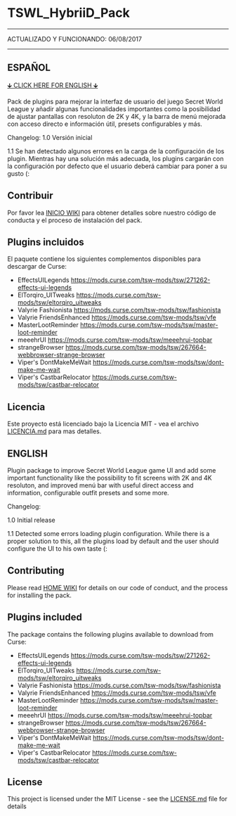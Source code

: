 # TSWL_HybriiD_Pack
___
ACTUALIZADO Y FUNCIONANDO: 06/08/2017                                         
___

## ESPAÑOL
[🡳 CLICK HERE FOR ENGLISH 🡳](https://github.com/HybriiDuo/TSWL_HybriiD_Pack/blob/master/README.md#english) 

Pack de plugins para mejorar la interfaz de usuario del juego Secret World League y añadir algunas funcionalidades importantes como la posibilidad de ajustar pantallas con resoluton de 2K y 4K, y la barra de menú mejorada con acceso directo e información útil, presets configurables y más.

Changelog:
1.0 Versión inicial

1.1 Se han detectado algunos errores en la carga de la configuración de los plugin. Mientras hay una solución más adecuada, los plugins cargarán con la configuración por defecto que el usuario deberá cambiar para poner a su gusto (:

## Contribuir

Por favor lea [INICIO WIKI](https://github.com/HybriiDuo/TSWL_HybriiD_Pack/wiki) para obtener detalles sobre nuestro código de conducta y el proceso de instalación del pack.

## Plugins incluidos
El paquete contiene los siguientes complementos disponibles para descargar de Curse: 

- EffectsUILegends https://mods.curse.com/tsw-mods/tsw/271262-effects-ui-legends
- ElTorqiro_UITweaks https://mods.curse.com/tsw-mods/tsw/eltorqiro_uitweaks
- Valyrie Fashionista https://mods.curse.com/tsw-mods/tsw/fashionista
- Valyrie FriendsEnhanced https://mods.curse.com/tsw-mods/tsw/vfe
- MasterLootReminder https://mods.curse.com/tsw-mods/tsw/master-loot-reminder
- meeehrUI https://mods.curse.com/tsw-mods/tsw/meeehrui-topbar
- strangeBrowser https://mods.curse.com/tsw-mods/tsw/267664-webbrowser-strange-browser
- Viper's DontMakeMeWait https://mods.curse.com/tsw-mods/tsw/dont-make-me-wait
- Viper's CastbarRelocator https://mods.curse.com/tsw-mods/tsw/castbar-relocator

## Licencia

Este proyecto está licenciado bajo la Licencia MIT - vea el archivo [LICENCIA.md](https://github.com/HybriiDuo/TSWL_HybriiD_Pack/blob/master/LICENCIA) para mas detalles.


## ENGLISH
Plugin package to improve Secret World League game UI and add some important functionality like the possibility to fit screens with 2K and 4K resoluton, and improved menú bar with useful direct access and information, configurable outfit presets and some more. 

Changelog:

1.0 Initial release

1.1 Detected some errors loading plugin configuration. While there is a proper solution to this, all the plugins load by default and the user should configure the UI to his own taste (:


## Contributing

Please read [HOME WIKI](https://github.com/HybriiDuo/TSWL_HybriiD_Pack/wiki) for details on our code of conduct, and the process for installing the pack.

## Plugins included
The package contains the following plugins available to download from Curse:

- EffectsUILegends https://mods.curse.com/tsw-mods/tsw/271262-effects-ui-legends
- ElTorqiro_UITweaks https://mods.curse.com/tsw-mods/tsw/eltorqiro_uitweaks
- Valyrie Fashionista https://mods.curse.com/tsw-mods/tsw/fashionista
- Valyrie FriendsEnhanced https://mods.curse.com/tsw-mods/tsw/vfe
- MasterLootReminder https://mods.curse.com/tsw-mods/tsw/master-loot-reminder
- meeehrUI https://mods.curse.com/tsw-mods/tsw/meeehrui-topbar
- strangeBrowser https://mods.curse.com/tsw-mods/tsw/267664-webbrowser-strange-browser
- Viper's DontMakeMeWait https://mods.curse.com/tsw-mods/tsw/dont-make-me-wait
- Viper's CastbarRelocator https://mods.curse.com/tsw-mods/tsw/castbar-relocator

## License

This project is licensed under the MIT License - see the [LICENSE.md](https://github.com/HybriiDuo/TSWL_HybriiD_Pack/blob/master/LICENSE) file for details

